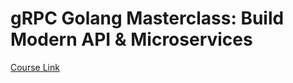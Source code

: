 # gRPC Golang Masterclass: Build Modern API & Microservices

[Course Link](https://www.udemy.com/course/grpc-golang)
